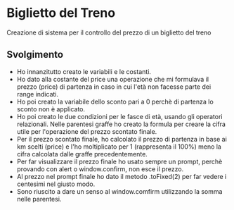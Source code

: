 Biglietto del Treno
===
Creazione di sistema per il controllo del prezzo di un biglietto del treno
## Svolgimento
- Ho innanzitutto creato le variabili e le costanti.
- Ho dato alla costante del price una operazione che mi formulava il prezzo (price) di partenza in caso in cui l'età non facesse parte dei range indicati.
- Ho poi creato la variabile dello sconto pari a 0 perchè di partenza lo sconto non è applicato.
- Ho poi creato le due condizioni per le fasce di età, usando gli operatori relazionali. Nelle parentesi graffe ho creato la formula per creare la cifra utile per l'operazione del prezzo scontato finale.
- Per il prezzo scontato finale, ho calcolato il prezzo di partenza in base ai km scelti (price) e l'ho moltiplicato per 1 (rappresenta il 100%) meno la cifra calcolata dalle graffe precedentemente.
- Per far visualizzare il prezzo finale ho usato sempre un prompt, perchè provando con alert o window.confirm, non esce il prezzo.
- Al prezzo nel prompt finale ho dato il metodo .toFixed(2) per far vedere i centesimi nel giusto modo.
- Sono riuscito a dare un senso al window.comfirm utilizzando la somma nelle parentesi.